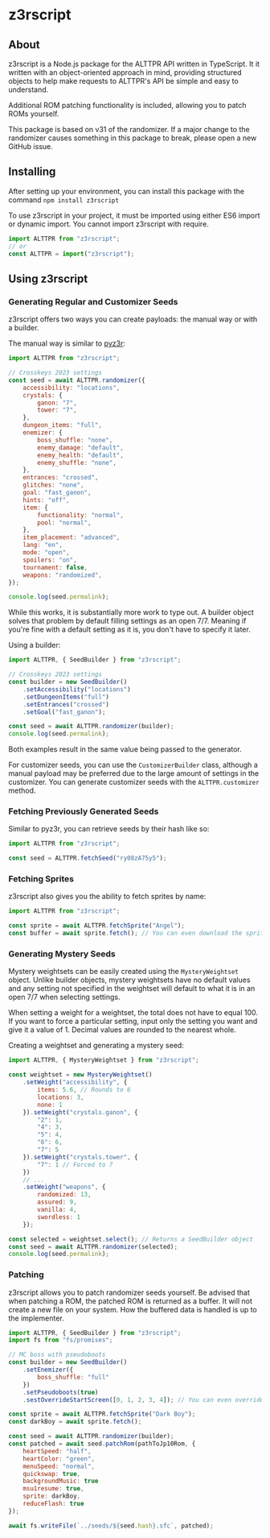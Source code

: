 # z3rscript
## About
z3rscript is a Node.js package for the ALTTPR API written in TypeScript. It it written with an object-oriented approach in mind, providing structured objects to help make requests to ALTTPR's API be simple and easy to understand.

Additional ROM patching functionality is included, allowing you to patch ROMs yourself.

This package is based on v31 of the randomizer. If a major change to the randomizer causes something in this package to break, please open a new GitHub issue.

## Installing
After setting up your environment, you can install this package with the command `npm install z3rscript`

To use z3rscript in your project, it must be imported using either ES6 import or dynamic import. You cannot import z3rscript with require.
```js
import ALTTPR from "z3rscript";
// or
const ALTTPR = import("z3rscript");
```

## Using z3rscript
### Generating Regular and Customizer Seeds
z3rscript offers two ways you can create payloads: the manual way or with a builder.

The manual way is similar to [pyz3r](https://github.com/tcprescott/pyz3r):
```js
import ALTTPR from "z3rscript";

// Crosskeys 2023 settings
const seed = await ALTTPR.randomizer({
    accessibility: "locations",
    crystals: {
        ganon: "7",
        tower: "7",
    },
    dungeon_items: "full",
    enemizer: {
        boss_shuffle: "none",
        enemy_damage: "default",
        enemy_health: "default",
        enemy_shuffle: "none",
    },
    entrances: "crossed",
    glitches: "none",
    goal: "fast_ganon",
    hints: "off",
    item: {
        functionality: "normal",
        pool: "normal",
    },
    item_placement: "advanced",
    lang: "en",
    mode: "open",
    spoilers: "on",
    tournament: false,
    weapons: "randomized",
});

console.log(seed.permalink);
```

While this works, it is substantially more work to type out. A builder object solves that problem by default filling settings as an open 7/7. Meaning if you're fine with a default setting as it is, you don't have to specify it later.

Using a builder:
```js
import ALTTPR, { SeedBuilder } from "z3rscript";

// Crosskeys 2023 settings
const builder = new SeedBuilder()
    .setAccessibility("locations")
    .setDungeonItems("full")
    .setEntrances("crossed")
    .setGoal("fast_ganon");

const seed = await ALTTPR.randomizer(builder);
console.log(seed.permalink);
```

Both examples result in the same value being passed to the generator.

For customizer seeds, you can use the `CustomizerBuilder` class, although a manual payload may be preferred due to the large amount of settings in the customizer. You can generate customizer seeds with the `ALTTPR.customizer` method.

### Fetching Previously Generated Seeds
Similar to pyz3r, you can retrieve seeds by their hash like so:
```js
import ALTTPR from "z3rscript";

const seed = ALTTPR.fetchSeed("ry08zA75y5");
```

### Fetching Sprites
z3rscript also gives you the ability to fetch sprites by name:
```js
import ALTTPR from "z3rscript";

const sprite = await ALTTPR.fetchSprite("Angel");
const buffer = await sprite.fetch(); // You can even download the sprite as buffered data!
```

### Generating Mystery Seeds
Mystery weightsets can be easily created using the `MysteryWeightset` object. Unlike builder objects, mystery weightsets have no default values and any setting not specified in the weightset will default to what it is in an open 7/7 when selecting settings.

When setting a weight for a weightset, the total does not have to equal 100. If you want to force a particular setting, input only the setting you want and give it a value of 1. Decimal values are rounded to the nearest whole.

Creating a weightset and generating a mystery seed:
```js
import ALTTPR, { MysteryWeightset } from "z3rscript";

const weightset = new MysteryWeightset()
    .setWeight("accessibility", {
        items: 5.6, // Rounds to 6
        locations: 3,
        none: 1
    }).setWeight("crystals.ganon", {
        "2": 1,
        "4": 3,
        "5": 4,
        "6": 6,
        "7": 5
    }).setWeight("crystals.tower", {
        "7": 1 // Forced to 7
    })
    // ...
    .setWeight("weapons", {
        randomized: 13,
        assured: 9,
        vanilla: 4,
        swordless: 1
    });

const selected = weightset.select(); // Returns a SeedBuilder object
const seed = await ALTTPR.randomizer(selected);
console.log(seed.permalink);
```

### Patching
z3rscript allows you to patch randomizer seeds yourself. Be advised that when patching a ROM, the patched ROM is returned as a buffer. It will not create a new file on your system. How the buffered data is handled is up to the implementer.

```js
import ALTTPR, { SeedBuilder } from "z3rscript";
import fs from "fs/promises";

// MC boss with pseudoboots
const builder = new SeedBuilder()
    .setEnemizer({
        boss_shuffle: "full"
    })
    .setPseudoboots(true)
    .sestOverrideStartScreen([0, 1, 2, 3, 4]); // You can even override the file select hash!

const sprite = await ALTTPR.fetchSprite("Dark Boy");
const darkBoy = await sprite.fetch();

const seed = await ALTTPR.randomizer(builder);
const patched = await seed.patchRom(pathToJp10Rom, {
    heartSpeed: "half",
    heartColor: "green",
    menuSpeed: "normal",
    quickswap: true,
    backgroundMusic: true
    msu1resume: true,
    sprite: darkBoy,
    reduceFlash: true
});

await fs.writeFile(`../seeds/${seed.hash}.sfc`, patched);
```